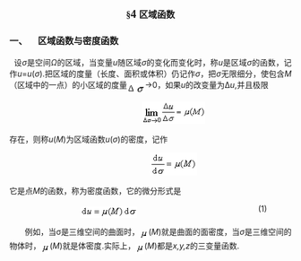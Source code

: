<div class=Section1>
<h2 align=center style='text-align:center'><span lang=EN-US style='font-size:
12.0pt;font-family:"Times New Roman"'>§</span><span lang=EN-US
style='font-size:15.0pt;font-family:"Times New Roman"'>4 </span><span
lang=ZH-CN style='font-size:12.0pt'>区域函数</span></h2>
<h3 style='text-align:justify;text-justify:inter-ideograph'><span lang=ZH-CN
style='font-size:12.0pt'>一、</span><span lang=EN-US style='font-size:7.0pt;
font-family:"Times New Roman"'>&nbsp;&nbsp;&nbsp;&nbsp;&nbsp;&nbsp;&nbsp; </span><span
lang=ZH-CN style='font-size:12.0pt'>区域函数与密度函数</span></h3>
<p class=1 style='text-align:justify;text-justify:inter-ideograph'><span
lang=EN-US>&nbsp; </span><span lang=ZH-CN style='font-family:宋体'>设</span><i><span
lang=EN-US>σ</span></i><span lang=ZH-CN style='font-family:宋体'>是空间</span><i><span
lang=EN-US>Ω</span></i><span lang=ZH-CN style='font-family:宋体'>的区域，当变量</span><i><span
lang=EN-US>u</span></i><span lang=ZH-CN style='font-family:宋体'>随区域</span><i><span
lang=EN-US>σ</span></i><span lang=ZH-CN style='font-family:宋体'>的变化而变化时，称</span><i><span
lang=EN-US>u</span></i><span lang=ZH-CN style='font-family:宋体'>是区域</span><i><span
lang=EN-US>σ</span></i><span lang=ZH-CN style='font-family:宋体'>的函数，记作</span><i><span
lang=EN-US>u</span></i><span lang=EN-US>=<i>u</i>(<i>σ</i>).</span><span
lang=ZH-CN style='font-family:宋体'>把区域的度量（长度、面积或体积）仍记作</span><i><span
lang=EN-US>σ</span></i><span lang=ZH-CN style='font-family:宋体'>，把</span><i><span
lang=EN-US>σ</span></i><span lang=ZH-CN style='font-family:宋体'>无限细分，使包含</span><i><span
lang=EN-US>M</span></i><span lang=ZH-CN style='font-family:宋体'>（区域中的一点）的小区域的度量</span><sub><span
lang=EN-US><img width=32 height=19
src="res/17e9d95da129bdd93c34fb6cc6aaaa52_5534_files/image002.gif" u1:shapes="_x0000_i1025"
align=absmiddle></span></sub><span lang=EN-US>→0</span><span lang=ZH-CN
style='font-family:宋体'>，如果</span><i><span lang=EN-US>u</span></i><span
lang=ZH-CN style='font-family:宋体'>的改变量为</span><span lang=EN-US>Δ<i>u</i>,</span><span
lang=ZH-CN style='font-family:宋体'>并且极限</span></p>
<p class=1 align=center style='text-align:center'><span lang=EN-US>&nbsp;&nbsp;&nbsp;&nbsp;&nbsp;&nbsp;&nbsp;&nbsp;&nbsp;&nbsp;&nbsp;&nbsp;&nbsp;&nbsp;&nbsp;&nbsp;&nbsp;&nbsp;&nbsp;&nbsp;
<sub><img width=113 height=40 src="res/17e9d95da129bdd93c34fb6cc6aaaa52_5534_files/image004.gif"
u1:shapes="_x0000_i1026"></sub></span></p>
<p class=1 style='text-align:justify;text-justify:inter-ideograph'><span
lang=ZH-CN style='font-family:宋体'>存在，则称</span><i><span lang=EN-US>u</span></i><span
lang=EN-US>(<i>M</i>)</span><span lang=ZH-CN style='font-family:宋体'>为区域函数</span><i><span
lang=EN-US>u</span></i><span lang=EN-US>(<i>σ</i>)</span><span lang=ZH-CN
style='font-family:宋体'>的密度，记作</span></p>
<p class=1 align=center style='text-align:center'><span lang=EN-US>&nbsp;&nbsp;&nbsp;&nbsp;&nbsp;&nbsp;&nbsp;&nbsp;&nbsp;&nbsp;&nbsp;&nbsp;&nbsp;&nbsp;&nbsp;&nbsp;&nbsp;&nbsp;&nbsp;&nbsp;
<sub><img width=84 height=41 src="res/17e9d95da129bdd93c34fb6cc6aaaa52_5534_files/image006.gif"
u1:shapes="_x0000_i1033"></sub></span></p>
<p class=1 style='text-align:justify;text-justify:inter-ideograph'><span
lang=ZH-CN style='font-family:宋体'>它是点</span><i><span lang=EN-US>M</span></i><span
lang=ZH-CN style='font-family:宋体'>的函数，称为密度函数，它的微分形式是</span></p>
<p class=1 align=center style='text-align:center'><span lang=EN-US>&nbsp;&nbsp;&nbsp;&nbsp;&nbsp;&nbsp;&nbsp;&nbsp;&nbsp;&nbsp;&nbsp;&nbsp;&nbsp;&nbsp;&nbsp;&nbsp;&nbsp;&nbsp;&nbsp;&nbsp;
<sub><img width=101 height=21 src="res/17e9d95da129bdd93c34fb6cc6aaaa52_5534_files/image008.gif"
u1:shapes="_x0000_i1034" align=absmiddle></sub>&nbsp;&nbsp;&nbsp;&nbsp;&nbsp;&nbsp;&nbsp;&nbsp;
&nbsp;&nbsp;&nbsp;&nbsp;&nbsp;&nbsp;&nbsp;&nbsp;&nbsp;&nbsp;&nbsp;&nbsp;&nbsp;&nbsp;&nbsp;&nbsp;&nbsp;&nbsp;&nbsp;&nbsp;&nbsp;&nbsp;&nbsp;&nbsp;&nbsp;&nbsp;&nbsp;&nbsp;&nbsp;&nbsp;&nbsp;&nbsp;&nbsp;&nbsp;&nbsp;&nbsp;&nbsp;&nbsp;&nbsp;&nbsp;&nbsp;&nbsp;&nbsp;&nbsp;&nbsp;
(1)</span></p>
<p class=1 style='text-align:justify;text-justify:inter-ideograph'><span
lang=EN-US>&nbsp;&nbsp;&nbsp;&nbsp;&nbsp;&nbsp; </span><span lang=ZH-CN
style='font-family:宋体'>例如，当</span><span lang=EN-US>σ</span><span lang=ZH-CN
style='font-family:宋体'>是三维空间的曲面时，</span><sub><span lang=EN-US><img width=16
height=17 src="res/17e9d95da129bdd93c34fb6cc6aaaa52_5534_files/image010.gif"
u1:shapes="_x0000_i1035" align=absmiddle></span></sub><span lang=EN-US>(<i>M</i>)</span><span
lang=ZH-CN style='font-family:宋体'>就是曲面的面密度，当</span><i><span lang=EN-US>σ</span></i><span
lang=ZH-CN style='font-family:宋体'>是三维空间的物体时，</span><i><sub><span lang=EN-US><img
width=16 height=17 src="res/17e9d95da129bdd93c34fb6cc6aaaa52_5534_files/image011.gif"
u1:shapes="_x0000_i1036" align=absmiddle></span></sub></i><span lang=EN-US>(<i>M</i>)</span><span
lang=ZH-CN style='font-family:宋体'>就是体密度</span><span lang=EN-US>.</span><span
lang=ZH-CN style='font-family:宋体'>实际上，</span><sub><span lang=EN-US><img
width=16 height=17 src="res/17e9d95da129bdd93c34fb6cc6aaaa52_5534_files/image012.gif"
u1:shapes="_x0000_i1037" align=absmiddle></span></sub><span lang=EN-US>(<i>M</i>)</span><span
lang=ZH-CN style='font-family:宋体'>都是</span><i><span lang=EN-US>x,y,z</span></i><span
lang=ZH-CN style='font-family:宋体'>的三变量函数</span><span lang=EN-US>.</span></p>
</div>
